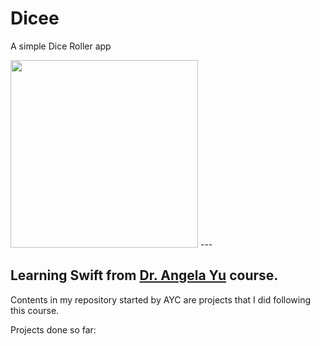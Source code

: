 # Dicee

A simple Dice Roller app

<img src="gif.gif" width="300" />
---

## Learning Swift from [Dr. Angela Yu](https://github.com/angelabauer) course.
Contents in my repository started by AYC are projects that I did following this course.

Projects done so far:
